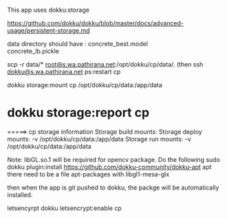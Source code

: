  This app uses dokku:storage 

https://github.com/dokku/dokku/blob/master/docs/advanced-usage/persistent-storage.md

data directory should have :
concrete_best.model                                                                   
concrete_lb.pickle 


 scp -r data/* root@s.wa.pathirana.net:/opt/dokku/cp/data/.
(then ssh dokku@s.wa.pathirana.net ps:restart cp 
 
 dokku storage:mount cp /opt/dokku/cp/data:/app/data

 # dokku storage:report cp
=====> cp storage information
       Storage build mounts:
       Storage deploy mounts:         -v /opt/dokku/cp/data:/app/data
       Storage run mounts:            -v /opt/dokku/cp/data:/app/data


Note: libGL.so.1 will be required for opencv package. Do the following
sudo dokku plugin:install https://github.com/dokku-community/dokku-apt apt
there need to be a file apt-packages with
libgl1-mesa-glx

then when the app is git pushed to dokku, the packge will be automatically installed. 


letsencyrpt
dokku letsencrypt:enable cp
